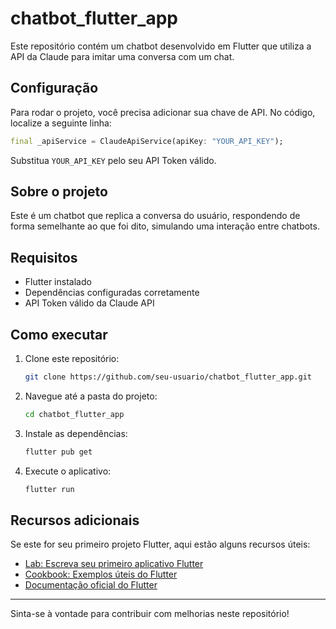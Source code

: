 # chatbot_flutter_app

Este repositório contém um chatbot desenvolvido em Flutter que utiliza a API da Claude para imitar uma conversa com um chat.

## Configuração

Para rodar o projeto, você precisa adicionar sua chave de API. No código, localize a seguinte linha:

```dart
final _apiService = ClaudeApiService(apiKey: "YOUR_API_KEY");
```

Substitua `YOUR_API_KEY` pelo seu API Token válido.

## Sobre o projeto

Este é um chatbot que replica a conversa do usuário, respondendo de forma semelhante ao que foi dito, simulando uma interação entre chatbots.

## Requisitos

- Flutter instalado
- Dependências configuradas corretamente
- API Token válido da Claude API

## Como executar

1. Clone este repositório:
   ```sh
   git clone https://github.com/seu-usuario/chatbot_flutter_app.git
   ```
2. Navegue até a pasta do projeto:
   ```sh
   cd chatbot_flutter_app
   ```
3. Instale as dependências:
   ```sh
   flutter pub get
   ```
4. Execute o aplicativo:
   ```sh
   flutter run
   ```

## Recursos adicionais

Se este for seu primeiro projeto Flutter, aqui estão alguns recursos úteis:

- [Lab: Escreva seu primeiro aplicativo Flutter](https://docs.flutter.dev/get-started/codelab)
- [Cookbook: Exemplos úteis do Flutter](https://docs.flutter.dev/cookbook)
- [Documentação oficial do Flutter](https://docs.flutter.dev/)

---

Sinta-se à vontade para contribuir com melhorias neste repositório!


